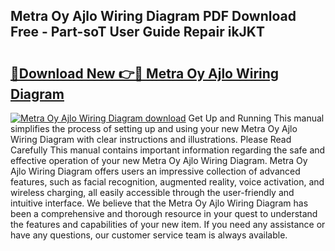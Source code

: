 ## Metra Oy Ajlo Wiring Diagram PDF Download Free - Part-soT User Guide Repair ikJKT

# <h2><a href="http://dfpvi0l.blite.top/?on=Metra+Oy+Ajlo+Wiring+Diagram">🔗Download New 👉🔴 Metra Oy Ajlo Wiring Diagram</a></h2>

[![Metra Oy Ajlo Wiring Diagram download](https://i.imgur.com/lujVjoI.png)](http://dfpvi0l.blite.top/?on=Metra+Oy+Ajlo+Wiring+Diagram)
Get Up and Running This manual simplifies the process of setting up and using your new Metra Oy Ajlo Wiring Diagram with clear instructions and illustrations. Please Read Carefully This manual contains important information regarding the safe and effective operation of your new Metra Oy Ajlo Wiring Diagram. Metra Oy Ajlo Wiring Diagram offers users an impressive collection of advanced features, such as facial recognition, augmented reality, voice activation, and wireless charging, all easily accessible through the user-friendly and intuitive interface. We believe that the Metra Oy Ajlo Wiring Diagram has been a comprehensive and thorough resource in your quest to understand the features and capabilities of your new item. If you need any assistance or have any questions, our customer service team is always available.
